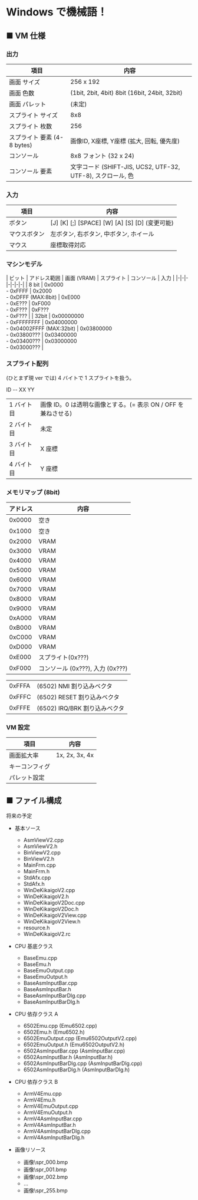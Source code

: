 # Windows で機械語！

## ■ VM 仕様

### 出力

| 項目 | 内容 |
|-|-|
| 画面 サイズ | 256 x 192 |
| 画面 色数| (1bit, 2bit, 4bit) 8bit (16bit, 24bit, 32bit) |
| 画面 パレット | (未定) |
| スプライト サイズ | 8x8 |
| スプライト 枚数 | 256 |
| スプライト 要素 (4-8 bytes) | 画像ID, X座標, Y座標 (拡大, 回転, 優先度) |
| コンソール | 8x8 フォント (32 x 24) |
| コンソール 要素 | 文字コード (SHIFT-JIS, UCS2, UTF-32, UTF-8), スクロール, 色 |

### 入力

| 項目 | 内容 |
|-|-|
| ボタン | [J] [K] [;] [SPACE] [W] [A] [S] [D] (変更可能) |
| マウスボタン | 左ボタン, 右ボタン, 中ボタン, ホイール |
| マウス | 座標取得対応 |

### マシンモデル

| ビット | アドレス範囲 | 画面 (VRAM) | スプライト | コンソール | 入力 |
|-|-|-|-|-|-|-|
| 8 bit | 0x0000 <br>- 0xFFFF | 0x2000 <br>- 0xDFFF (MAX:8bit) | 0xE000 <br>- 0xE??? | 0xF000 <br>- 0xF??? | 0xF??? <br>- 0xF??? |
| 32bit | 0x00000000 <br>- 0xFFFFFFFF | 0x04000000 <br>- 0x04002FFFF (MAX:32bit) | 0x03800000<br>- 0x03800??? | 0x03400000<br>- 0x03400??? | 0x03000000<br>- 0x03000??? |

### スプライト配列 

(ひとまず現 ver では) 4 バイトで 1 スプライトを扱う。
 
ID -- XX YY

|||
|-|-|
| 1 バイト目 | 画像 ID。0 は透明な画像とする。(= 表示 ON / OFF を兼ねさせる) |
| 2 バイト目 | 未定 |
| 3 バイト目 | X 座標 |
| 4 バイト目 | Y 座標 |

### メモリマップ (8bit)

| アドレス | 内容 |
|-|-|
| 0x0000 | 空き |
| 0x1000 | 空き |
| 0x2000 | VRAM |
| 0x3000 | VRAM |
| 0x4000 | VRAM |
| 0x5000 | VRAM |
| 0x6000 | VRAM |
| 0x7000 | VRAM |
| 0x8000 | VRAM |
| 0x9000 | VRAM |
| 0xA000 | VRAM |
| 0xB000 | VRAM |
| 0xC000 | VRAM |
| 0xD000 | VRAM |
| 0xE000 | スプライト(0x???) |
| 0xF000 | コンソール (0x???), 入力 (0x???) |

|||
|-|-|
| 0xFFFA | (6502) NMI 割り込みベクタ |
| 0xFFFC | (6502) RESET 割り込みベクタ |
| 0xFFFE | (6502) IRQ/BRK 割り込みベクタ |

### VM 設定

| 項目 | 内容 |
|-|-|
| 画面拡大率 | 1x, 2x, 3x, 4x |
| キーコンフィグ | |
| パレット設定 | |

## ■ ファイル構成

将来の予定

+ 基本ソース
  - AsmViewV2.cpp
  - AsmViewV2.h
  - BinViewV2.cpp
  - BinViewV2.h
  - MainFrm.cpp
  - MainFrm.h
  - StdAfx.cpp
  - StdAfx.h
  - WinDeKikaigoV2.cpp
  - WinDeKikaigoV2.h
  - WinDeKikaigoV2Doc.cpp
  - WinDeKikaigoV2Doc.h
  - WinDeKikaigoV2View.cpp
  - WinDeKikaigoV2View.h
  - resource.h
  - WinDeKikaigoV2.rc

+ CPU 基底クラス
  - BaseEmu.cpp
  - BaseEmu.h
  - BaseEmuOutput.cpp
  - BaseEmuOutput.h
  - BaseAsmInputBar.cpp
  - BaseAsmInputBar.h
  - BaseAsmInputBarDlg.cpp
  - BaseAsmInputBarDlg.h

+ CPU 依存クラス A
  - 6502Emu.cpp (Emu6502.cpp)
  - 6502Emu.h (Emu6502.h)
  - 6502EmuOutput.cpp (Emu6502OutputV2.cpp)
  - 6502EmuOutput.h (Emu6502OutputV2.h)
  - 6502AsmInputBar.cpp (AsmInputBar.cpp)
  - 6502AsmInputBar.h (AsmInputBar.h)
  - 6502AsmInputBarDlg.cpp (AsmInputBarDlg.cpp)
  - 6502AsmInputBarDlg.h (AsmInputBarDlg.h)

+ CPU 依存クラス B	
  - ArmV4Emu.cpp
  - ArmV4Emu.h
  - ArmV4EmuOutput.cpp
  - ArmV4EmuOutput.h
  - ArmV4AsmInputBar.cpp
  - ArmV4AsmInputBar.h
  - ArmV4AsmInputBarDlg.cpp
  - ArmV4AsmInputBarDlg.h

+ 画像リソース
  - 画像\spr_000.bmp
  - 画像\spr_001.bmp
  - 画像\spr_002.bmp
  - ...
  - 画像\spr_255.bmp
  